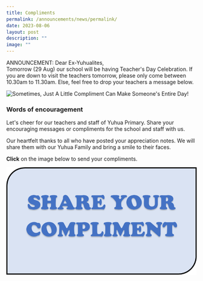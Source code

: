 ```yaml
---
title: Compliments
permalink: /announcements/news/permalink/
date: 2023-08-06
layout: post
description: ""
image: ""
---
```

ANNOUNCEMENT:  Dear Ex-Yuhualites,  
Tomorrow (29 Aug) our school will be having Teacher's Day Celebration.  If you are down to visit the teachers tomorrow, please only come between 10.30am to 11.30am.  Else, feel free to drop your teachers a message below.

![Sometimes, Just A Little Compliment Can Make Someone's Entire Day!](https://www.donemanaps.com/cmsfiles/items/gallery/245_o_1eo1q2k8moskla3e8c1j83rk12i.jpg)


### Words of encouragement


Let's cheer for our teachers and staff of Yuhua Primary.  Share your encouraging messages or compliments for the school and staff with us. 

Our heartfelt thanks to all who have posted your appreciation notes. We will share them with our Yuhua Family and bring a smile to their faces.

**Click** on the image below to send your compliments.

<a href="https://form.gov.sg/64c649f055d52c00113f38e0">![](/images/button1.png)</a>